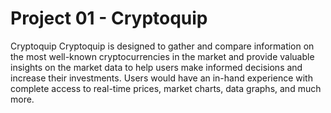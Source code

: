 # Project 01 - Cryptoquip

Cryptoquip
Cryptoquip is designed to gather and compare information on the most well-known cryptocurrencies in the market and provide valuable insights on the market data to help users make informed decisions and increase their investments. Users would have an in-hand experience with complete access to real-time prices, market charts, data graphs, and much more. 
